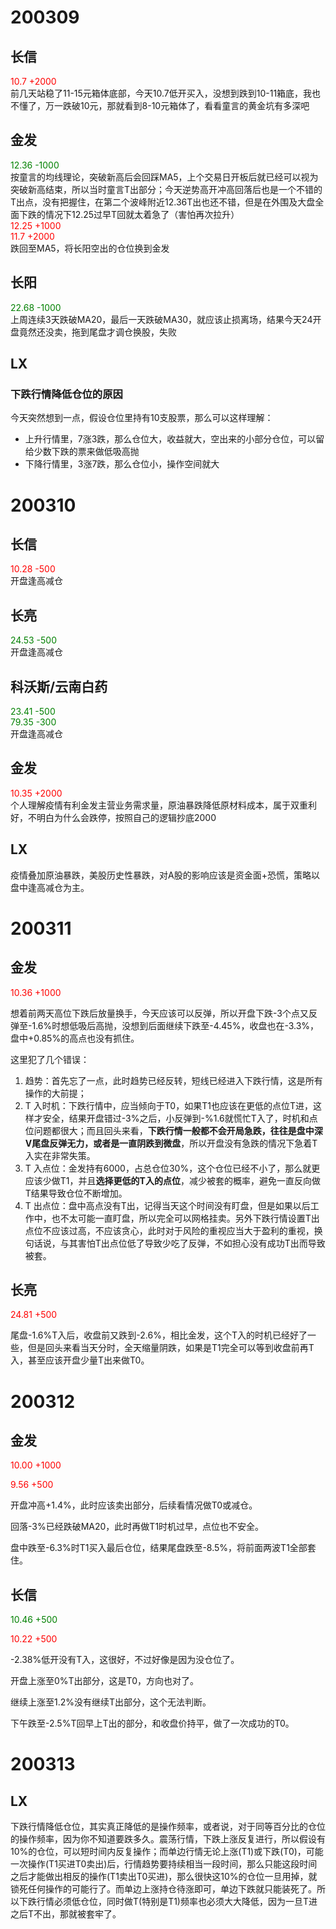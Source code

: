 # 200309
## 长信
<font color=red>10.7 +2000</font>  
前几天站稳了11-15元箱体底部，今天10.7低开买入，没想到跌到10-11箱底，我也不懂了，万一跌破10元，那就看到8-10元箱体了，看看童言的黄金坑有多深吧

## 金发
<font color=green>12.36 -1000</font>   
按童言的均线理论，突破新高后会回踩MA5，上个交易日开板后就已经可以视为突破新高结束，所以当时童言T出部分；今天逆势高开冲高回落后也是一个不错的T出点，没有把握住，在第二个波峰附近12.36T出也还不错，但是在外围及大盘全面下跌的情况下12.25过早T回就太着急了（害怕再次拉升）  
<font color=red>12.25 +1000</font>    
<font color=red>11.7 +2000</font>  
跌回至MA5，将长阳空出的仓位换到金发

## 长阳
<font color=green>22.68 -1000</font>  
上周连续3天跌破MA20，最后一天跌破MA30，就应该止损离场，结果今天24开盘竟然还没卖，拖到尾盘才调仓换股，失败

## LX
### 下跌行情降低仓位的原因
今天突然想到一点，假设仓位里持有10支股票，那么可以这样理解：
- 上升行情里，7涨3跌，那么仓位大，收益就大，空出来的小部分仓位，可以留给少数下跌的票来做低吸高抛
- 下降行情里，3涨7跌，那么仓位小，操作空间就大


# 200310
## 长信
<font color=red>10.28 -500</font>  
开盘逢高减仓

## 长亮
<font color=green>24.53 -500</font>  
开盘逢高减仓

## 科沃斯/云南白药
<font color=green>23.41 -500</font>    
<font color=green>79.35 -300</font>     
开盘逢高减仓

## 金发
<font color=red>10.35 +2000</font>    
个人理解疫情有利金发主营业务需求量，原油暴跌降低原材料成本，属于双重利好，不明白为什么会跌停，按照自己的逻辑抄底2000

## LX
疫情叠加原油暴跌，美股历史性暴跌，对A股的影响应该是资金面+恐慌，策略以盘中逢高减仓为主。

# 200311

## 金发

<font color=red>10.36 +1000</font>   

想着前两天高位下跌后放量换手，今天应该可以反弹，所以开盘下跌-3个点又反弹至-1.6%时想低吸后高抛，没想到后面继续下跌至-4.45%，收盘也在-3.3%，盘中+0.85%的高点也没有抓住。

这里犯了几个错误：

1. 趋势：首先忘了一点，此时趋势已经反转，短线已经进入下跌行情，这是所有操作的大前提；
2. T 入时机：下跌行情中，应当倾向于T0，如果T1也应该在更低的点位T进，这样才安全，结果开盘错过-3%之后，小反弹到-%1.6就慌忙T入了，时机和点位问题都很大；而且回头来看，**下跌行情一般都不会开局急跌，往往是盘中深V尾盘反弹无力，或者是一直阴跌到微盘**，所以开盘没有急跌的情况下急着T入实在非常失策。
3. T 入点位：金发持有6000，占总仓位30%，这个仓位已经不小了，那么就更应该少做T1，并且**选择更低的T入的点位**，减少被套的概率，避免一直反向做T结果导致仓位不断增加。
4. T 出点位：盘中高点没有T出，记得当天这个时间没有盯盘，但是如果以后工作中，也不太可能一直盯盘，所以完全可以网格挂卖。另外下跌行情设置T出点位不应该过高，不应该贪心，此时对于风险的重视应当大于盈利的重视，换句话说，与其害怕T出点位低了导致少吃了反弹，不如担心没有成功T出而导致被套。

## 长亮

<font color=red>24.81 +500</font>   

尾盘-1.6%T入后，收盘前又跌到-2.6%，相比金发，这个T入的时机已经好了一些，但是回头来看当天分时，全天缩量阴跌，如果是T1完全可以等到收盘前再T入，甚至应该开盘少量T出来做T0。

# 200312

## 金发

<font color=red>10.00 +1000</font>   

<font color=red>9.56 +500</font>   

开盘冲高+1.4%，此时应该卖出部分，后续看情况做T0或减仓。

回落-3%已经跌破MA20，此时再做T1时机过早，点位也不安全。

盘中跌至-6.3%时T1买入最后仓位，结果尾盘跌至-8.5%，将前面两波T1全部套住。

## 长信

<font color=green>10.46 +500</font>   

<font color=red>10.22 +500</font>   

-2.38%低开没有T入，这很好，不过好像是因为没仓位了。

开盘上涨至0%T出部分，这是T0，方向也对了。

继续上涨至1.2%没有继续T出部分，这个无法判断。

下午跌至-2.5%T回早上T出的部分，和收盘价持平，做了一次成功的T0。



# 200313

## LX

下跌行情降低仓位，其实真正降低的是操作频率，或者说，对于同等百分比的仓位的操作频率，因为你不知道要跌多久。震荡行情，下跌上涨反复进行，所以假设有10%的仓位，可以短时间内反复操作；而单边行情无论上涨(T1)或下跌(T0)，可能一次操作(T1买进T0卖出)后，行情趋势要持续相当一段时间，那么只能这段时间之后才能做出相反的操作(T1卖出T0买进)，那么很快这10%的仓位一旦用掉，就锁死任何操作的可能行了。而单边上涨持仓待涨即可，单边下跌就只能装死了。所以下跌行情必须低仓位，同时做T(特别是T1)频率也必须大大降低，因为一旦T进之后T不出，那就被套牢了。